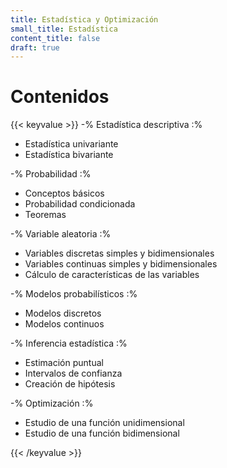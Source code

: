 ```yaml
---
title: Estadística y Optimización
small_title: Estadística
content_title: false
draft: true
---
```


# Contenidos

{{< keyvalue >}}
-% Estadística descriptiva :%
- Estadística univariante
- Estadística bivariante

-% Probabilidad :%
- Conceptos básicos
- Probabilidad condicionada
- Teoremas

-% Variable aleatoria :%
- Variables discretas simples y bidimensionales
- Variables continuas simples y bidimensionales
- Cálculo de características de las variables

-% Modelos probabilísticos :%
- Modelos discretos
- Modelos continuos

-% Inferencia estadística :%
- Estimación puntual
- Intervalos de confianza
- Creación de hipótesis

-% Optimización :%
- Estudio de una función unidimensional
- Estudio de una función bidimensional

{{< /keyvalue >}}
